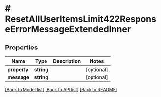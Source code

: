 # # ResetAllUserItemsLimit422ResponseErrorMessageExtendedInner

## Properties

Name | Type | Description | Notes
------------ | ------------- | ------------- | -------------
**property** | **string** |  | [optional]
**message** | **string** |  | [optional]

[[Back to Model list]](../../README.md#models) [[Back to API list]](../../README.md#endpoints) [[Back to README]](../../README.md)
